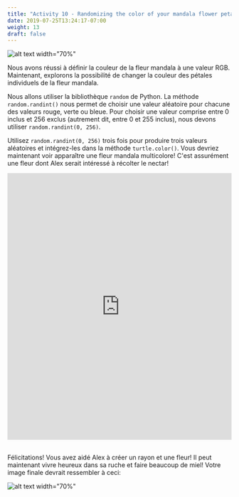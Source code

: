 ```yaml
---
title: "Activity 10 - Randomizing the color of your mandala flower petals"
date: 2019-07-25T13:24:17-07:00
weight: 13
draft: false
---
```


![alt text width="70%"](../media/mandala-color.png "mandala flower with random color pedals")

Nous avons réussi à définir la couleur de la fleur mandala à une valeur RGB. Maintenant, explorons la possibilité de changer la couleur des pétales individuels de la fleur mandala. 

Nous allons utiliser la bibliothèque `random` de Python. La méthode `random.randint()` nous permet de choisir une valeur aléatoire pour chacune des valeurs rouge, verte ou bleue. Pour choisir une valeur comprise entre 0 inclus et 256 exclus (autrement dit, entre 0 et 255 inclus), nous devons utiliser `random.randint(0, 256)`.

Utilisez `random.randint(0, 256)` trois fois pour produire trois valeurs aléatoires et intégrez-les dans la méthode `turtle.color()`. Vous devriez maintenant voir apparaître une fleur mandala multicolore! C'est assurément une fleur dont Alex serait intéressé à récolter le nectar!

<iframe src="https://trinket.io/embed/python/64ab3455ae" width="100%" height="600" frameborder="0" marginwidth="0" marginheight="0" allowfullscreen></iframe>
<br>
<br>

Félicitations! Vous avez aidé Alex à créer un rayon et une fleur! Il peut maintenant vivre heureux dans sa ruche et faire beaucoup de miel! Votre image finale devrait ressembler à ceci:

![alt text width="70%"](../media/turtle-honeycomb-flower.png "final product")